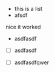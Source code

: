 *   this is a list
*   afsdf

nice it worked

*   asdfasdf

<!---->

*   [ ] asdfasdf

<!---->

*   [ ] asdfasdfqwer
